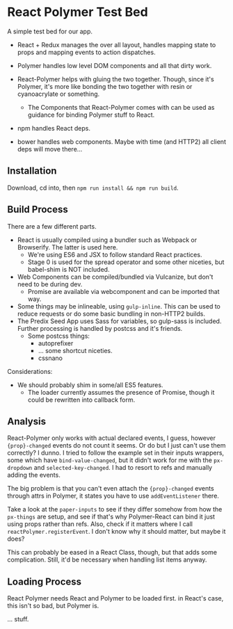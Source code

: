 React Polymer Test Bed
======================

A simple test bed for our app.

- React + Redux manages the over all layout, handles mapping state to props and mapping events to action dispatches.
- Polymer handles low level DOM components and all that dirty work.
- React-Polymer helps with gluing the two together.  Though, since it's Polymer, it's more like bonding the two together with resin or cyanoacrylate or something.
	- The Components that React-Polymer comes with can be used as guidance for binding Polymer stuff to React.

- npm handles React deps.
- bower handles web components.  Maybe with time (and HTTP2) all client deps will move there...



Installation
------------

Download, cd into, then `npm run install && npm run build`.



Build Process
-------------

There are a few different parts.
- React is usually compiled using a bundler such as Webpack or Browserify.  The latter is used here.
	- We're using ES6 and JSX to follow standard React practices.
	- Stage 0 is used for the spread operator and some other niceties, but babel-shim is NOT included.
- Web Components can be compiled/bundled via Vulcanize, but don't need to be during dev.
	- Promise are available via webcomponent and can be imported that way.
- Some things may be inlineable, using `gulp-inline`.  This can be used to reduce requests or do some basic bundling in non-HTTP2 builds.
- The Predix Seed App uses Sass for variables, so gulp-sass is included.  Further processing is handled by postcss and it's friends.
	- Some postcss things:
		- autoprefixer
		- ... some shortcut niceties.
		- cssnano

Considerations:
- We should probably shim in some/all ES5 features.
	- The loader currently assumes the presence of Promise, though it could be rewritten into callback form.



Analysis
--------

React-Polymer only works with actual declared events, I guess, however `{prop}-changed` events do not count it seems.  Or do but I just can't use them correctly?  I dunno.  I tried to follow the example set in their inputs wrappers, some which have `bind-value-changed`, but it didn't work for me with the `px-dropdown` and `selected-key-changed`.  I had to resort to refs and manually adding the events.

The big problem is that you can't even attach the `{prop}-changed` events through attrs in Polymer, it states you have to use `addEventListener` there.

Take a look at the `paper-inputs` to see if they differ somehow from how the `px-things` are setup, and see if that's why Polymer-React can bind it just using props rather than refs.  Also, check if it matters where I call `reactPolymer.registerEvent`.  I don't know why it should matter, but maybe it does?

This can probably be eased in a React Class, though, but that adds some complication.  Still, it'd be necessary when handling list items anyway.



Loading Process
---------------

React Polymer needs React and Polymer to be loaded first.  in React's case, this isn't so bad, but Polymer is.

... stuff.
